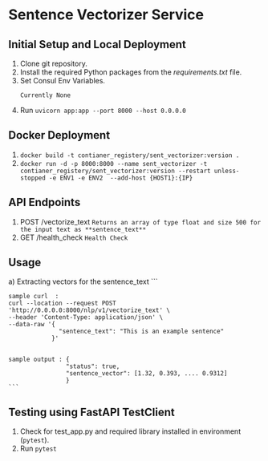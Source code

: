 # Sentence Vectorizer Service

## Initial Setup and Local Deployment
1. Clone git repository. 
2. Install the required Python packages from the *requirements.txt* file.
3. Set Consul Env Variables.
    ```
    Currently None
    ```
4. Run `uvicorn app:app --port 8000 --host 0.0.0.0`

## Docker Deployment
1. `docker build -t contianer_registery/sent_vectorizer:version .`
2. `docker run -d -p 8000:8000 --name sent_vectorizer -t contianer_registery/sent_vectorizer:version --restart unless-stopped -e ENV1 -e ENV2  --add-host {HOST1}:{IP}`

## API Endpoints
 1. POST /vectorize_text    `Returns an array of type float and size 500 for the input text as **sentence_text**`
 2. GET /health_check       `Health Check`

## Usage

a) Extracting vectors for the sentence_text 
    ```

    sample curl  : 
    curl --location --request POST 'http://0.0.0.0:8000/nlp/v1/vectorize_text' \
    --header 'Content-Type: application/json' \
    --data-raw '{
                  "sentence_text": "This is an example sentence"
                }'
    

    sample output : {
                    "status": true,
                    "sentence_vector": [1.32, 0.393, .... 0.9312]
                    }
    ```
## Testing using FastAPI TestClient
1. Check for test_app.py and required library installed in environment (`pytest`).
2. Run `pytest`
